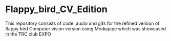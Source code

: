 # Flappy_bird_CV_Edition
This repository consists of code ,audio and gifs for the refined version of flappy bird Computer vision version using Mediapipe which was showcased in the TRC club EXPO 
